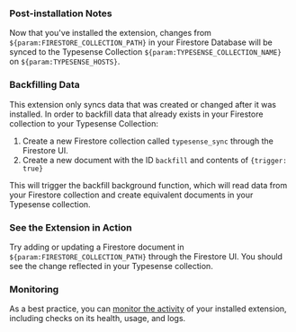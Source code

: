 ### Post-installation Notes

Now that you've installed the extension, changes from `${param:FIRESTORE_COLLECTION_PATH}` 
in your Firestore Database will be synced to the Typesense Collection `${param:TYPESENSE_COLLECTION_NAME}`
on `${param:TYPESENSE_HOSTS}`.

###  Backfilling Data

This extension only syncs data that was created or changed after it was installed.
In order to backfill data that already exists in your Firestore collection to your Typesense Collection:

1. Create a new Firestore collection called `typesense_sync` through the Firestore UI.
2. Create a new document with the ID `backfill` and contents of `{trigger: true}`

This will trigger the backfill background function, which will read data from your Firestore collection and
create equivalent documents in your Typesense collection. 

### See the Extension in Action

Try adding or updating a Firestore document in `${param:FIRESTORE_COLLECTION_PATH}` through the Firestore UI.
You should see the change reflected in your Typesense collection.

### Monitoring

As a best practice, you can [monitor the activity](https://firebase.google.com/docs/extensions/manage-installed-extensions#monitor) of your installed extension, including checks on its health, usage, and logs.
